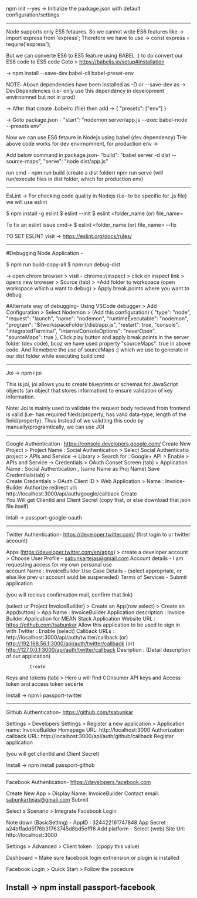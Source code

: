 npm init --yes -> Initialize the paxkage.json with default configuration/settings

--------------------------------------------------------------------------------------------------------
Node supports only ES5 fetaures.
So we cannot write ES6 features like  ->  import express from 'express';
Therefore we have to use ->  const express = require('express');

But we can converte ES6 to ES5 feature using BABEL :) to do convert our ES6 code to ES5 code
Goto > https://babeljs.io/setup#installation

->  npm install --save-dev babel-cli babel-preset-env


NOTE: Above dependencies have been installed as -D or --save-dev as -> DevDependencies (i.e- only use this
dependency in development envirnomnet but not in prod)

-> After that create .babelrc (file)
then add -> {
    "presets": ["env"]
}

-> Goto package.json -
    "start": "nodemon server/app.js --exec babel-node --presets env"

Now we can use ES6 fetaure in Nodejs using babel (dev dependency)
THe above code works for dev envirnomnent, for production env ->

Add below command in package.json-
"build": "babel server -d dist --source-maps",
"serve": "node dist/app.js"

run cmd -
npm run build (create a dist folder)
npm run serve (will run/execute files in dist folder, which for production env)

--------------------------------------------------------------------------------------------------------
EsLint -> For checking code quality in Nodejs (i.e- to be specific for .js file) we will use eslint

$ npm install -g eslint
$ eslint --init
$ eslint <folder_name (or) file_name>

To fix an eslint issue cmd-> $ eslint <folder_name (or) file_name> --fix

TO SET ESLINT visit -> https://eslint.org/docs/rules/

--------------------------------------------------------------------------------------------------------
#Debugging Node Application -

$ npm run build-copy-all
$ npm run debug-dist

-> open chrom browser > visit - chrome://inspect > click on inspect link > opens new browser > 
   Source (tab) > +Add folder to workspace (open workspace which u want to debug) >
   Apply break.points where you want to debug 


#Alternate way of debugging-
Using VSCode debugger >
 Add Configuration > Select Nodemon > (Add this configuration)
       {
            "type": "node",
            "request": "launch",
            "name": "nodemon",
            "runtimeExecutable": "nodemon",
            "program": "${workspaceFolder}/dist/app.js",
            "restart": true,
            "console": "integratedTerminal",
            "internalConsoleOptions": "neverOpen",
            "sourceMaps": true
        },
Click play button and apply break points in the server folder (dev code), bcoz we have used property
"sourceMaps": true in above code.
And Remebere the use of sourceMaps :) which we use to generate in our dist folder while executing build cmd

--------------------------------------------------------------------------------------------------------
Joi -> 
npm i joi

This is joi, joi allows you to create blueprints or schemas for JavaScript objects (an object that stores information) to ensure validation of key information.

Note: Joi is mainly used to validate the request body recieved from frontend is valid (i.e- has required
fileds/property, has valid data-type, length of the field/property).
Thus Instead of we validting this code by manually/programtically, we can use JOI

  
------------------------------------------------------------------------------------------------------
Google Authentication-
https://console.developers.google.com/
Create New Project > Project Name : Social Authentication > Select Social Authenticatio project >
APIs and Service -> Library > Search for : Google+ API > Enable > APIs and Service -> Credentials >
OAuth Conset Screen (tab) >
                           Application Name : Social Authentication , (same Name as Proj Name)
                           Save    
Credentials(tab) >                           
Create Credentials > OAuth Client ID > Web Application > 
                           Name : Invoice-Builder
                           Authorize redirect uri: http://localhost:3000/api/auth/google/callback 
                           Create  
 You Will get ClientId and Client Secret (copy that, or else download that json file itself)

Intall -> passport-google-oauth


------------------------------------------------------------------------------------------------------
Twitter Authentication- 
https://developer.twitter.com/  (first login to ur twitter account)


Apps (https://developer.twitter.com/en/apps) >   create a developer account >
                 Choose User Profile - sabunkartejas@gmail.com
                 Account details - I am requesting access for my own personal use   
                                    account Name : InvoiceBuilder
                Use Case Details - (select appropriate, or else like prev ur account wuld be suspeneded)
                Terms of Services - Submit application   

 (you will recieve confirmation mail, confirm that link)

 (select ur Project InvoiceBuilder)   > Create an App(row select) >  Create an App(button) >                             App Name : InvoiceBuilder
              Application description :  Invoice Builder Application for MEAN Stack Application
              Website URL :   https://github.com/tsabunkar
              Allow this application to be used to sign in with Twitter : Enable (select)
              Callback URLs : http://localhost:3000/api/auth/twitter/callback
                                              (or)
                              http://192.168.56.1:3000/api/auth/twitter/callback
                                              (or)
                              http://127.0.0.1:3000/api/auth/twitter/callback
             Desription : (Detail description of our application)

             Create


Keys and tokens (tab) > Here u will find COnsumer API keys and Access token and access token secerte

Install -> npm i passport-twitter


------------------------------------------------------------------------------------------------------
Github Authentication-
https://github.com/tsabunkar

Settings > Developers Settings > Register a new application > 
        Application name: InvoiceBuilder
        Homepage URL: http://localhost:3000
        Authorization callback URL: http://localhost:3000/api/auth/github/callback
    Register application

(you will get clientId and Client Secret)

Install -> npm install passport-github


------------------------------------------------------------------------------------------------------
Facebook Authentication-
https://developers.facebook.com

Create New App > 
            Display Name: InvoiceBuilder
            Contact email: sabunkartejas@gmail.com
            Submit

Select a Scenario > Integrate Facebook Login

Note down (BasicSetting) - AppID : 324422161747848
                           App Secret : a24bffadd5f76b31763745d8bd5efff6
                           Add platform - Select (web)
                           Site Url: http://localhost:3000

Settings > Advanced > 
                    Client token : (cpopy this value)

Dashboard > Make sure facebook login extnension or plugin is installed

Facebook Login > Quick Start > Follow the pocedure


Install -> npm install passport-facebook
------------------------------------------------------------------------------------------------------
